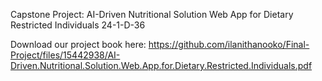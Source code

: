 Capstone Project: AI-Driven Nutritional Solution Web App for Dietary Restricted Individuals
24-1-D-36

Download our project book here:
https://github.com/ilanithanooko/Final-Project/files/15442938/AI-Driven.Nutritional.Solution.Web.App.for.Dietary.Restricted.Individuals.pdf
